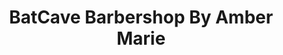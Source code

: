 ---
title: "BatCave Barbershop By Amber Marie"
url: /harlingen/batcave-barbershop-by-amber-marie/
shop: hairdresser
---